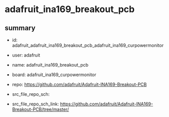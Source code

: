 # adafruit_ina169_breakout_pcb
 
## summary 
* id: adafruit_adafruit_ina169_breakout_pcb_adafruit_ina169_curpowermonitor
* user: adafruit
* name: adafruit_ina169_breakout_pcb
* board: adafruit_ina169_curpowermonitor
* repo: https://github.com/adafruit/Adafruit-INA169-Breakout-PCB



* src_file_repo_sch: 
* src_file_repo_sch_link: https://github.com/adafruit/Adafruit-INA169-Breakout-PCB/tree/master/






